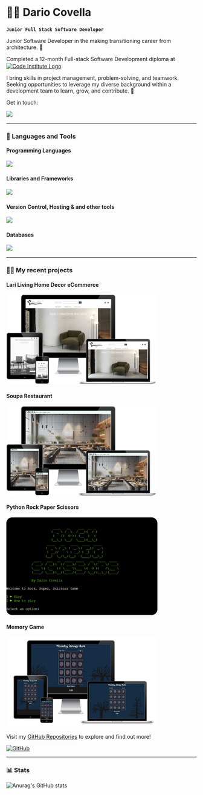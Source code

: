 # 👨‍💻 Dario Covella

**`Junior Full Stack Software Developer`**

Junior Software Developer in the making transitioning career from architecture. 🏯

Completed a 12-month Full-stack Software Development diploma at <a href="https://codeinstitute.net/ie/"><img align="center" alt="Code Institute Logo" height="50" width="50" src="https://avatars.githubusercontent.com/u/16867170?s=200&v=4" target="_blank" rel="noreferrer noopener"></a>.

I bring skills in project management, problem-solving, and teamwork. Seeking opportunities to leverage my diverse background within a development team to learn, grow, and contribute. 🚴

Get in touch: 

<a href="https://www.linkedin.com/in/dariocovella/"><img src="https://skillicons.dev/icons?i=linkedin"/></a>

---

### 🧰 Languages and Tools

#### Programming Languages
<div align="left">
    <a href="#"><img src="https://skillicons.dev/icons?i=html,css,python,javascript"/></a>
</div>

#### Libraries and Frameworks
<div align="left">
    <a href="#"><img src="https://skillicons.dev/icons?i=django,bootstrap,tailwind,jquery,flask"/></a>
</div>

#### Version Control, Hosting & and other tools
<div align="left">
    <a href="#"><img src="https://skillicons.dev/icons?i=vscode,github,git,heroku,aws"/></a>
</div>

#### Databases
<div align="left">
    <a href="#"><img src="https://skillicons.dev/icons?i=postgres,mysql"/></a>
</div>

---

### 👷‍♂️ My recent projects

#### Lari Living Home Decor eCommerce
<a href="https://github.com/your-username/project-one">
  <img src="./images/pp5.png" alt="Lari Living ECommerce" style="border-radius: 15px; width: 400px; height: auto;">
</a>

#### Soupa Restaurant
<a href="https://github.com/your-username/project-two">
  <img src="./images/pp4.png" alt="Soupa Restaurant" style="border-radius: 15px; width: 400px; height: auto;">
</a>

#### Python Rock Paper Scissors
<a href="https://github.com/your-username/project-three">
  <img src="./images/pp3.png" alt="Rock Paper Scissors" style="border-radius: 15px; width: 400px; height: auto;">
</a>

#### Memory Game  
<a href="https://github.com/your-username/project-four">
  <img src="./images/pp2.png" alt="Memory Game" style="border-radius: 15px; width: 400px; height: auto;">
</a>


</div>
<br>

Visit my [GitHub Repositories](https://github.com/Darioc18?tab=repositories) to explore and find out more!

[![GitHub](https://img.shields.io/badge/GitHub-Visit%20My%20Repos-blue?style=for-the-badge&logo=github)](https://github.com/Darioc18?tab=repositories)

---

### 📊 Stats
![Anurag's GitHub stats](https://github-readme-stats.vercel.app/api?username=darioc18&theme=tokyonight&show_icons=true)
